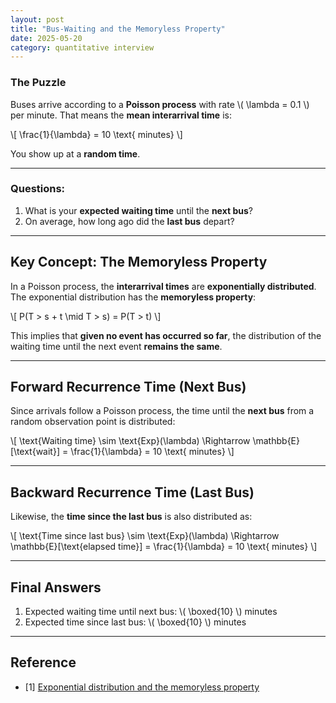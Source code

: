 ```yaml
---
layout: post
title: "Bus-Waiting and the Memoryless Property"
date: 2025-05-20
category: quantitative interview
---
```


### The Puzzle

Buses arrive according to a **Poisson process** with rate \\( \lambda = 0.1 \\) per minute. That means the **mean interarrival time** is:

\\[
\frac{1}{\lambda} = 10 \text{ minutes}
\\]

You show up at a **random time**.

---

### Questions:

1. What is your **expected waiting time** until the **next bus**?
2. On average, how long ago did the **last bus** depart?

---

## Key Concept: The Memoryless Property

In a Poisson process, the **interarrival times** are **exponentially distributed**. The exponential distribution has the **memoryless property**:

\\[
P(T > s + t \mid T > s) = P(T > t)
\\]

This implies that **given no event has occurred so far**, the distribution of the waiting time until the next event **remains the same**.

---

## Forward Recurrence Time (Next Bus)

Since arrivals follow a Poisson process, the time until the **next bus** from a random observation point is distributed:

\\[
\text{Waiting time} \sim \text{Exp}(\lambda)
\Rightarrow \mathbb{E}[\text{wait}] = \frac{1}{\lambda} = 10 \text{ minutes}
\\]

---

## Backward Recurrence Time (Last Bus)

Likewise, the **time since the last bus** is also distributed as:

\\[
\text{Time since last bus} \sim \text{Exp}(\lambda)
\Rightarrow \mathbb{E}[\text{elapsed time}] = \frac{1}{\lambda} = 10 \text{ minutes}
\\]

---

## Final Answers

1. Expected waiting time until next bus: \\( \boxed{10} \\) minutes  
2. Expected time since last bus: \\( \boxed{10} \\) minutes

---

## Reference

* [1] [Exponential distribution and the memoryless property](https://en.wikipedia.org/wiki/Exponential_distribution#Lack_of_memory)